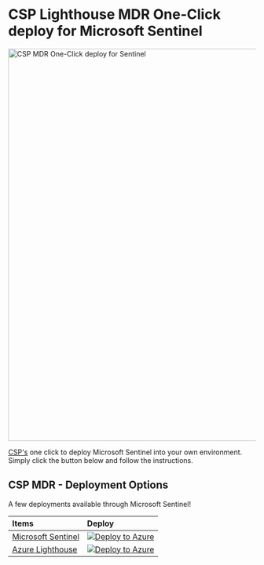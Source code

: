 # CSP Lighthouse MDR One-Click deploy for Microsoft Sentinel



<img src="resources/images/Lighthouse-look-B.jpg" alt="CSP MDR One-Click deploy for Sentinel" width="800"/>

[CSP's](https://cspa.com.au/mdr/) one click to deploy Microsoft Sentinel into your own environment. Simply click the button below and follow the instructions.

## CSP MDR - Deployment Options

A few deployments available through Microsoft Sentinel!

| Items | Deploy | 
| :---| :---| 
| [Microsoft Sentinel](https://github.com/mastersoho/CSPLighthouse/tree/main/microsoft-sentinel) | [![Deploy to Azure](https://aka.ms/deploytoazurebutton)](https://portal.azure.com/#create/Microsoft.Template/uri/https%3A%2F%2Fraw.githubusercontent.com%2Fmastersoho%2FCSPLighthouse%2Fmain%2Fmicrosoft-sentinel%2Fazuredeploy.json/createUIDefinitionUri/https%3A%2F%2Fraw.githubusercontent.com%2Fmastersoho%2FCSPLighthouse%2Fmain%2Fmicrosoft-sentinel%2Fuidefinition.json) |
| [Azure Lighthouse](https://github.com/mastersoho/CSPLighthouse/tree/main/deploy-lighthouse) | [![Deploy to Azure](https://aka.ms/deploytoazurebutton)](https://portal.azure.com/#create/Microsoft.Template/uri/https%3A%2F%2Fraw.githubusercontent.com%2Fmastersoho%2FCSPLighthouse%2Fmain%2Fdeploy-lighthouse%2Flighthousedeploy.json) |

